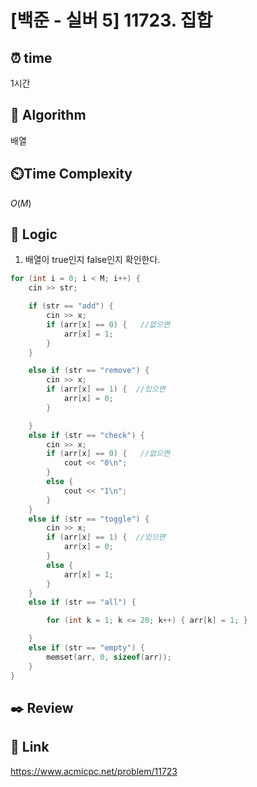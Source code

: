 # [백준 - 실버 5] 11723. 집합

## ⏰  **time**
1시간

## :pushpin: **Algorithm**
배열

## ⏲️**Time Complexity**
$O(M)$

## :round_pushpin: **Logic**
1. 배열이 true인지 false인지 확인한다.
```cpp
for (int i = 0; i < M; i++) {
    cin >> str;

    if (str == "add") {
        cin >> x;
        if (arr[x] == 0) {   //없으면
            arr[x] = 1;
        }
    }

    else if (str == "remove") {
        cin >> x;
        if (arr[x] == 1) {  //있으면
            arr[x] = 0;
        }

    }
    else if (str == "check") {
        cin >> x;
        if (arr[x] == 0) {   //없으면
            cout << "0\n";
        }
        else {
            cout << "1\n";
        }
    }
    else if (str == "toggle") {
        cin >> x;
        if (arr[x] == 1) {  //있으면
            arr[x] = 0;
        }
        else {
            arr[x] = 1;
        }
    }
    else if (str == "all") {

        for (int k = 1; k <= 20; k++) { arr[k] = 1; }

    }
    else if (str == "empty") {
        memset(arr, 0, sizeof(arr));
    }
}
```

## :black_nib: **Review**

## 📡 Link
https://www.acmicpc.net/problem/11723
